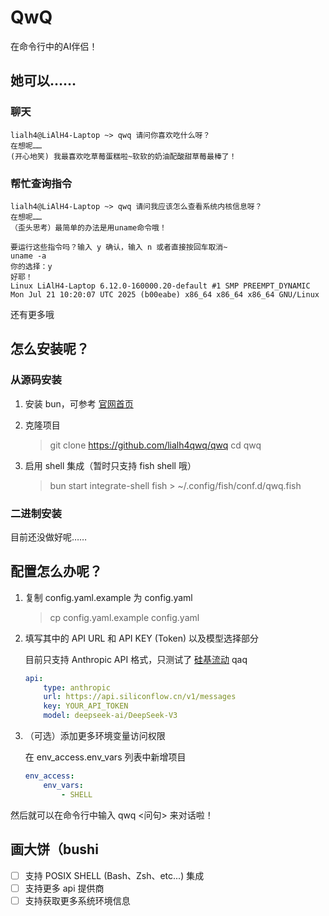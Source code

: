 # QwQ

在命令行中的AI伴侣！

## 她可以……

### 聊天

```text
lialh4@LiAlH4-Laptop ~> qwq 请问你喜欢吃什么呀？
在想呢……
(开心地笑) 我最喜欢吃草莓蛋糕啦~软软的奶油配酸甜草莓最棒了！
```

### 帮忙查询指令

```text
lialh4@LiAlH4-Laptop ~> qwq 请问我应该怎么查看系统内核信息呀？
在想呢……
（歪头思考）最简单的办法是用uname命令哦！

要运行这些指令吗？输入 y 确认，输入 n 或者直接按回车取消~
uname -a
你的选择：y
好耶！
Linux LiAlH4-Laptop 6.12.0-160000.20-default #1 SMP PREEMPT_DYNAMIC Mon Jul 21 10:20:07 UTC 2025 (b00eabe) x86_64 x86_64 x86_64 GNU/Linux
```

还有更多哦

## 怎么安装呢？

### 从源码安装

1. 安装 bun，可参考 [官网首页](https://bun.sh/)
1. 克隆项目

    > git clone <https://github.com/lialh4qwq/qwq>
    > cd qwq

1. 启用 shell 集成（暂时只支持 fish shell 哦）

    > bun start integrate-shell fish > ~/.config/fish/conf.d/qwq.fish

### 二进制安装

目前还没做好呢……

## 配置怎么办呢？

1. 复制 config.yaml.example 为 config.yaml

    > cp config.yaml.example config.yaml

1. 填写其中的 API URL 和 API KEY (Token) 以及模型选择部分

    目前只支持 Anthropic API 格式，只测试了 [硅基流动](https://siliconflow.cn/) qaq

    ```yaml
    api:
        type: anthropic
        url: https://api.siliconflow.cn/v1/messages
        key: YOUR_API_TOKEN
        model: deepseek-ai/DeepSeek-V3
    ```

1. （可选）添加更多环境变量访问权限

    在 env_access.env_vars 列表中新增项目

    ```yaml
    env_access:
        env_vars:
            - SHELL
    ```

然后就可以在命令行中输入 qwq <问句> 来对话啦！

## 画大饼（bushi

- [ ] 支持 POSIX SHELL (Bash、Zsh、etc...) 集成
- [ ] 支持更多 api 提供商
- [ ] 支持获取更多系统环境信息
